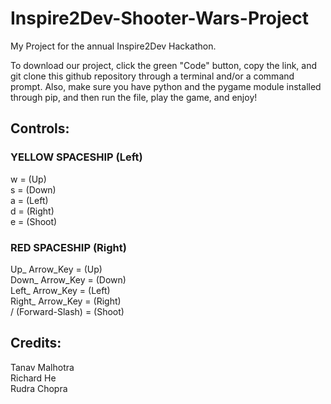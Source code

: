 # Inspire2Dev-Shooter-Wars-Project
My Project for the annual Inspire2Dev Hackathon.


To download our project, click the green "Code" button, copy the link, and git clone this github repository through a terminal and/or a command prompt. Also, make sure you have python and the pygame module installed through pip, and then run the file, play the game, and enjoy!



## Controls:

### YELLOW SPACESHIP (Left)
w = (Up)  
s = (Down)  
a = (Left)  
d = (Right)  
e = (Shoot)  


### RED SPACESHIP (Right)
Up_ Arrow_Key = (Up)  
Down_ Arrow_Key = (Down)  
Left_ Arrow_Key = (Left)  
Right_ Arrow_Key = (Right)  
/ (Forward-Slash) = (Shoot)  


## Credits:
Tanav Malhotra  
Richard He  
Rudra Chopra
